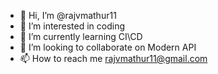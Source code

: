 - 👋 Hi, I’m @rajvmathur11
- 👀 I’m interested in coding
- 🌱 I’m currently learning CI\CD
- 💞️ I’m looking to collaborate on Modern API 
- 📫 How to reach me rajvmathur11@gmail.com

<!---
rajvmathur11/rajvmathur11 is a ✨ special ✨ repository because its `README.md` (this file) appears on your GitHub profile.
You can click the Preview link to take a look at your changes.
--->
